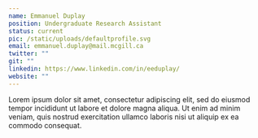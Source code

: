 ```yaml
---
name: Emmanuel Duplay
position: Undergraduate Research Assistant
status: current
pic: /static/uploads/defaultprofile.svg
email: emmanuel.duplay@mail.mcgill.ca
twitter: ""
git: ""
linkedin: https://www.linkedin.com/in/eeduplay/
website: ""
---
```


Lorem ipsum dolor sit amet, consectetur adipiscing elit, sed do eiusmod tempor incididunt ut labore et dolore magna aliqua. Ut enim ad minim veniam, quis nostrud exercitation ullamco laboris nisi ut aliquip ex ea commodo consequat.